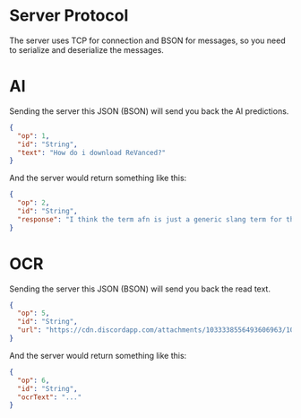 # Server Protocol

The server uses TCP for connection and BSON for messages, so you need to serialize and deserialize the messages.

# AI

Sending the server this JSON (BSON) will send you back the AI predictions.

```json
{
  "op": 1,
  "id": "String",
  "text": "How do i download ReVanced?"
}
```

And the server would return something like this:

```json
{
  "op": 2,
  "id": "String",
  "response": "I think the term afn is just a generic slang term for the app that allows you to modify the behavior of Dalvik based android application..."
}
```

# OCR

Sending the server this JSON (BSON) will send you back the read text.

```json
{
  "op": 5,
  "id": "String",
  "url": "https://cdn.discordapp.com/attachments/1033338556493606963/1033338557231796224/Screenshot_20221022-121318.jpg"
}
```

And the server would return something like this:

```json
{
  "op": 6,
  "id": "String",
  "ocrText": "..."
}
```
